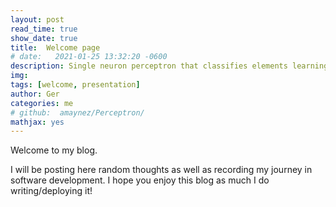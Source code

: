 ```yaml
---
layout: post
read_time: true
show_date: true
title:  Welcome page
# date:   2021-01-25 13:32:20 -0600
description: Single neuron perceptron that classifies elements learning quite quickly.
img:
tags: [welcome, presentation]
author: Ger
categories: me
# github:  amaynez/Perceptron/
mathjax: yes
---
```


Welcome to my blog. 

I will be posting here random thoughts as well as recording my journey in software development.
I hope you enjoy this blog as much I do writing/deploying it!